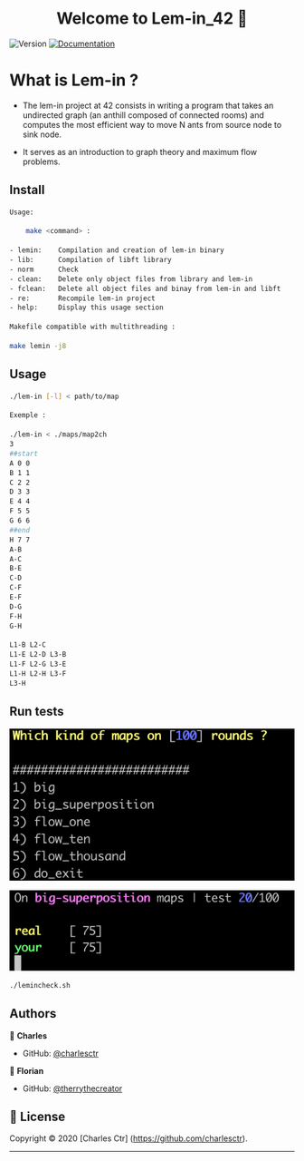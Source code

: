 <h1 align="center">Welcome to Lem-in_42 👋</h1>
<p>
  <img alt="Version" src="https://img.shields.io/badge/version-1.0-blue.svg?cacheSeconds=2592000" />
  <a href="https://github.com/charlesctr/Corewar_42/subject.pdf" target="_blank">
    <img alt="Documentation" src="https://img.shields.io/badge/documentation-yes-brightgreen.svg" />
  </a>
</p>

<h1>What is Lem-in ?</h1> 

<p>

* The lem-in project at 42 consists in writing a program that takes an undirected graph (an anthill composed of connected rooms) and computes the most efficient way to move N ants from source node to sink node.

* It serves as an introduction to graph theory and maximum flow problems. </p>


## Install

```sh
Usage:

	make <command> :

- lemin:	Compilation and creation of lem-in binary
- lib:		Compilation of libft library
- norm		Check
- clean:	Delete only object files from library and lem-in
- fclean:	Delete all object files and binay from lem-in and libft
- re:		Recompile lem-in project
- help:		Display this usage section

Makefile compatible with multithreading :

make lemin -j8
```

## Usage

```sh
./lem-in [-l] < path/to/map

Exemple :

./lem-in < ./maps/map2ch
3
##start
A 0 0
B 1 1
C 2 2
D 3 3
E 4 4
F 5 5
G 6 6
##end
H 7 7
A-B
A-C
B-E
C-D
C-F
E-F
D-G
F-H
G-H

L1-B L2-C
L1-E L2-D L3-B
L1-F L2-G L3-E
L1-H L2-H L3-F
L3-H
```

## Run tests

![alt text](https://github.com/charlesctr/Lem-in_42/blob/master/menu_lem-in.png)

![alt text](https://github.com/charlesctr/Lem-in_42/blob/master/check_lem-in.png)



```sh
./lemincheck.sh
```

## Authors

👤 **Charles**

* GitHub: [@charlesctr](https://github.com/charlesctr)

👤 **Florian**

* GitHub: [@therrythecreator](https://github.com/therrythecreator)

## 📝 License

Copyright © 2020 [Charles Ctr] (https://github.com/charlesctr).<br />
***
